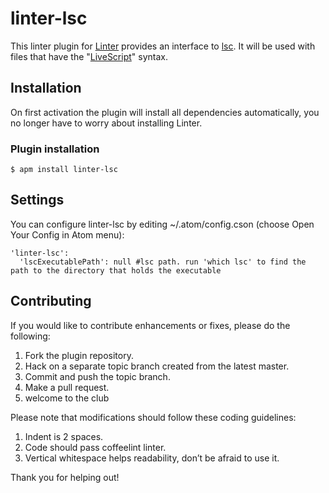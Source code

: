 [Linter]: https://github.com/AtomLinter/Linter
[LiveScript]: http://livescript.net/
[lsc]: http://livescript.net/#usage

# linter-lsc

This linter plugin for [Linter][] provides an interface to [lsc][]. It will be used with files that have the "[LiveScript][]" syntax.

## Installation

On first activation the plugin will install all dependencies automatically, you no longer have to worry about installing Linter.

### Plugin installation

```
$ apm install linter-lsc
```

## Settings

You can configure linter-lsc by editing ~/.atom/config.cson (choose Open Your Config in Atom menu):

```
'linter-lsc':
  'lscExecutablePath': null #lsc path. run 'which lsc' to find the path to the directory that holds the executable
```

## Contributing

If you would like to contribute enhancements or fixes, please do the following:

1. Fork the plugin repository.
2. Hack on a separate topic branch created from the latest master.
3. Commit and push the topic branch.
4. Make a pull request.
5. welcome to the club

Please note that modifications should follow these coding guidelines:

1. Indent is 2 spaces.
2. Code should pass coffeelint linter.
3. Vertical whitespace helps readability, don’t be afraid to use it.

Thank you for helping out!
